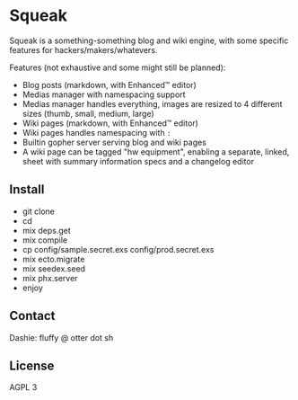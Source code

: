 # Squeak

Squeak is a something-something blog and wiki engine, with some specific features for hackers/makers/whatevers.

Features (not exhaustive and some might still be planned):
- Blog posts (markdown, with Enhanced™️ editor)
- Medias manager with namespacing support
- Medias manager handles everything, images are resized to 4 different sizes (thumb, small, medium, large)
- Wiki pages (markdown, with Enhanced™️ editor)
- Wiki pages handles namespacing with `:`
- Builtin gopher server serving blog and wiki pages
- A wiki page can be tagged "hw equipment", enabling a separate, linked, sheet with summary information specs and a changelog editor

## Install

- git clone
- cd
- mix deps.get
- mix compile
- cp config/sample.secret.exs config/prod.secret.exs
- mix ecto.migrate
- mix seedex.seed
- mix phx.server
- enjoy

## Contact

Dashie: fluffy @ otter dot sh

## License

AGPL 3